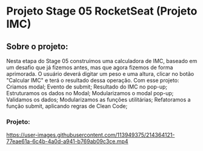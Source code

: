 # Projeto Stage 05 RocketSeat (Projeto IMC)
## Sobre o projeto:
Nesta etapa do Stage 05 construímos uma calculadora de IMC, baseado em um desafio que já fizemos antes, mas que agora fizemos de forma aprimorada. O usuário deverá digitar um peso e uma altura, clicar no botão "Calcular IMC" e terá o resultado dessa operação.
Com esse projeto:
Criamos modal;
Evento de submit;
Resultado do IMC no pop-up;
Estruturamos os dados no Modal;
Modularizamos o modal pop-up;
Validamos os dados;
Modularizamos as funções utilitárias;
Refatoramos a função submit, aplicando regras de Clean Code;
### Projeto:
https://user-images.githubusercontent.com/113949375/214364121-77eae61a-6c4b-4a0d-a941-b769ab09c3ce.mp4
